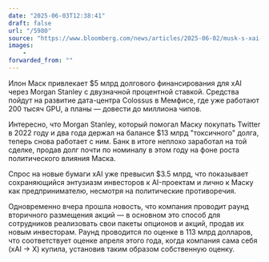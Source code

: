 ```yaml
---
date: "2025-06-03T12:38:41"
draft: false
url: "/5980"
source: "https://www.bloomberg.com/news/articles/2025-06-02/musk-s-xai-launches-5-billion-debt-sale-through-morgan-stanley"
images:
    -
forwarded_from: ""
---
```


Илон Маск привлекает $5 млрд долгового финансирования для xAI через Morgan Stanley с двузначной процентной ставкой. Средства пойдут на развитие дата-центра Colossus в Мемфисе, где уже работают 200 тысяч GPU, а планы — довести до миллиона чипов.

Интересно, что Morgan Stanley, который помогал Маску покупать Twitter в 2022 году и два года держал на балансе $13 млрд "токсичного" долга, теперь снова работает с ним. Банк в итоге неплохо заработал на той сделке, продав долг почти по номиналу в этом году на фоне роста политического влияния Маска.

Спрос на новые бумаги xAI уже превысил $3.5 млрд, что показывает сохраняющийся энтузиазм инвесторов к AI-проектам и лично к Маску как предпринимателю, несмотря на политические противоречия. 

Одновременно вчера прошла новость, что компания проводит раунд вторичного размещения акций — в основном это способ для сотрудников реализовать свои пакеты опционов и акций, продав их новым инвесторам. Раунд проводится по оценке в 113 млрд долларов, что соответствует оценке апреля этого года, когда компания сама себя (xAI -> X) купила, установив таким образом собственную оценку.
